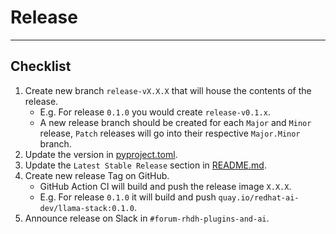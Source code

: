 # Release
---
## Checklist

1. Create new branch `release-vX.X.X` that will house the contents of the release.
   - E.g. For release `0.1.0` you would create `release-v0.1.x`.
   - A new release branch should be created for each `Major` and `Minor` release, `Patch` releases will go into their respective `Major.Minor` branch.
2. Update the version in [pyproject.toml](../pyproject.toml).
3. Update the `Latest Stable Release` section in [README.md](../README.md).
4. Create new release Tag on GitHub.
   - GitHub Action CI will build and push the release image `X.X.X`.
   - E.g. For release `0.1.0` it will build and push `quay.io/redhat-ai-dev/llama-stack:0.1.0`.
5. Announce release on Slack in `#forum-rhdh-plugins-and-ai`.